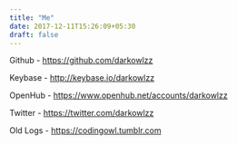 ```yaml
---
title: "Me"
date: 2017-12-11T15:26:09+05:30
draft: false
---
```


Github - https://github.com/darkowlzz

Keybase - http://keybase.io/darkowlzz

OpenHub - https://www.openhub.net/accounts/darkowlzz

Twitter - https://twitter.com/darkowlzz

Old Logs - https://codingowl.tumblr.com

